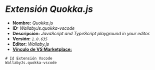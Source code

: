<!-- Autor: Daniel Benjamin Perez Morales -->
<!-- GitHub: https://github.com/DanielBenjaminPerezMoralesDev13 -->
<!-- GitLab: https://gitlab.com/DanielBenjaminPerezMoralesDev13 -->
<!-- Correo electrónico: danielperezdev@proton.me -->

# ***Extensión Quokka.js***

- **Nombre:** *Quokka.js*
- **ID:** *WallabyJs.quokka-vscode*
- **Descripción:** *JavaScript and TypeScript playground in your editor.*
- **Versión:** *`1.0.635`*
- **Editor:** *Wallaby.js*
- **[Vínculo de VS Marketplace:](https://marketplace.visualstudio.com/items?itemName=WallabyJs.quokka-vscode "https://marketplace.visualstudio.com/items?itemName=WallabyJs.quokka-vscode")**

```plaintext
# Id Extensión Vscode
WallabyJs.quokka-vscode
```
